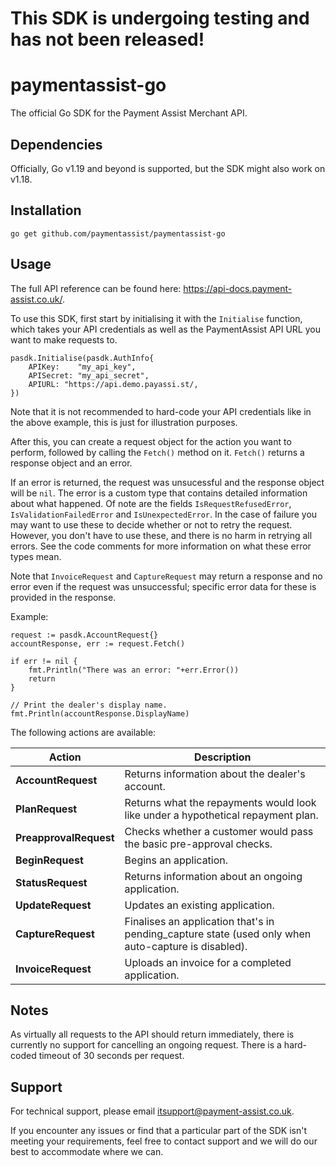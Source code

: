 # This SDK is undergoing testing and has not been released!

# paymentassist-go

The official Go SDK for the Payment Assist Merchant API.

## Dependencies

Officially, Go v1.19 and beyond is supported, but the SDK might also work on v1.18.

## Installation

`go get github.com/paymentassist/paymentassist-go`

## Usage

The full API reference can be found here: https://api-docs.payment-assist.co.uk/.

To use this SDK, first start by initialising it with the `Initialise` function, which takes your API credentials as well as the PaymentAssist API URL you want to make requests to.

```
pasdk.Initialise(pasdk.AuthInfo{
	APIKey:    "my_api_key",
	APISecret: "my_api_secret",
	APIURL: "https://api.demo.payassi.st/,
})
```

Note that it is not recommended to hard-code your API credentials like in the above example, this is just for illustration purposes.

After this, you can create a request object for the action you want to perform, followed by calling the `Fetch()` method on it. `Fetch()` returns a response object and an error.

If an error is returned, the request was unsucessful and the response object will be `nil`. The error is a custom type that contains detailed information about what happened. Of note are the fields `IsRequestRefusedError`, `IsValidationFailedError` and `IsUnexpectedError`. In the case of failure you may want to use these to decide whether or not to retry the request. However, you don't have to use these, and there is no harm in retrying all errors. See the code comments for more information on what these error types mean.

Note that `InvoiceRequest` and `CaptureRequest` may return a response and no error even if the request was unsuccessful; specific error data for these is provided in the response.

Example:

```
request := pasdk.AccountRequest{}
accountResponse, err := request.Fetch()

if err != nil {
    fmt.Println("There was an error: "+err.Error())
	return
}

// Print the dealer's display name.
fmt.Println(accountResponse.DisplayName)
```

The following actions are available:

| Action | Description |
|--------|-------------|
| __AccountRequest__ | Returns information about the dealer's account. |
| __PlanRequest__ | Returns what the repayments would look like under a hypothetical repayment plan. |
| __PreapprovalRequest__ | Checks whether a customer would pass the basic pre-approval checks. |
| __BeginRequest__ | Begins an application. |
| __StatusRequest__ | Returns information about an ongoing application. |
| __UpdateRequest__ | Updates an existing application. |
| __CaptureRequest__ | Finalises an application that's in pending_capture state (used only when auto-capture is disabled). |
| __InvoiceRequest__ | Uploads an invoice for a completed application. |

## Notes


As virtually all requests to the API should return immediately, there is currently no support for cancelling an ongoing request. There is a hard-coded timeout of 30 seconds per request.

## Support

For technical support, please email [itsupport@payment-assist.co.uk](mailto:itsupport@payment-assist.co.uk).

If you encounter any issues or find that a particular part of the SDK isn't meeting your requirements, feel free to contact support and we will do our best to accommodate where we can.